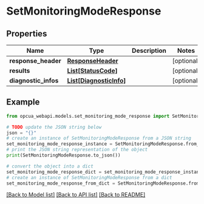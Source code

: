 # SetMonitoringModeResponse


## Properties

Name | Type | Description | Notes
------------ | ------------- | ------------- | -------------
**response_header** | [**ResponseHeader**](ResponseHeader.md) |  | [optional] 
**results** | [**List[StatusCode]**](StatusCode.md) |  | [optional] 
**diagnostic_infos** | [**List[DiagnosticInfo]**](DiagnosticInfo.md) |  | [optional] 

## Example

```python
from opcua_webapi.models.set_monitoring_mode_response import SetMonitoringModeResponse

# TODO update the JSON string below
json = "{}"
# create an instance of SetMonitoringModeResponse from a JSON string
set_monitoring_mode_response_instance = SetMonitoringModeResponse.from_json(json)
# print the JSON string representation of the object
print(SetMonitoringModeResponse.to_json())

# convert the object into a dict
set_monitoring_mode_response_dict = set_monitoring_mode_response_instance.to_dict()
# create an instance of SetMonitoringModeResponse from a dict
set_monitoring_mode_response_from_dict = SetMonitoringModeResponse.from_dict(set_monitoring_mode_response_dict)
```
[[Back to Model list]](../README.md#documentation-for-models) [[Back to API list]](../README.md#documentation-for-api-endpoints) [[Back to README]](../README.md)


